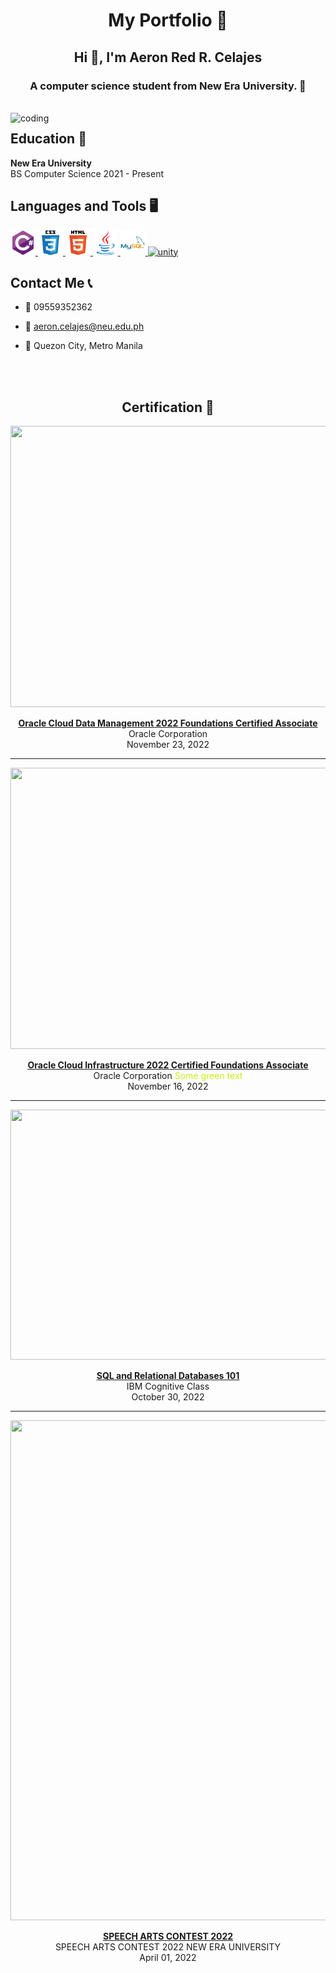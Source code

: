 <h1 align="center">My Portfolio 💼</h1>
<h2 align="center">Hi 👋, I'm Aeron Red R. Celajes</h1>
<h3 align="center">A computer science student from New Era University. 🏫</h3>
<br>
<img align=right alt= coding width= 550 src="https://camo.githubusercontent.com/c1dcb74cc1c1835b1d716f5051499a2814c683c806b15f04b0eba492863703e9/68747470733a2f2f63646e2e6472696262626c652e636f6d2f75736572732f3733303730332f73637265656e73686f74732f363538313234332f6176656e746f2e676966">

## Education 📓
**New Era University**
<br>
BS Computer Science
2021 - Present

## Languages and Tools 🖥️
<p align="left"> <a href="https://www.w3schools.com/cs/" target="_blank" rel="noreferrer"> <img src="https://raw.githubusercontent.com/devicons/devicon/master/icons/csharp/csharp-original.svg" alt="csharp" width="40" height="40"/> </a> <a href="https://www.w3schools.com/css/" target="_blank" rel="noreferrer"> <img src="https://raw.githubusercontent.com/devicons/devicon/master/icons/css3/css3-original-wordmark.svg" alt="css3" width="40" height="40"/> </a> <a href="https://www.w3.org/html/" target="_blank" rel="noreferrer"> <img src="https://raw.githubusercontent.com/devicons/devicon/master/icons/html5/html5-original-wordmark.svg" alt="html5" width="40" height="40"/> </a> <a href="https://www.java.com" target="_blank" rel="noreferrer"> <img src="https://raw.githubusercontent.com/devicons/devicon/master/icons/java/java-original.svg" alt="java" width="40" height="40"/> </a> <a href="https://www.mysql.com/" target="_blank" rel="noreferrer"> <img src="https://raw.githubusercontent.com/devicons/devicon/master/icons/mysql/mysql-original-wordmark.svg" alt="mysql" width="40" height="40"/> </a> <a href="https://unity.com/" target="_blank" rel="noreferrer"> <img src="https://www.vectorlogo.zone/logos/unity3d/unity3d-icon.svg" alt="unity" width="40" height="40"/> </a> </p>

## Contact Me 📞

- 📱 09559352362

- 📧 aeron.celajes@neu.edu.ph

- 📍 Quezon City, Metro Manila

<br>
<br>
<h2 align="center">Certification 📜</h2>

<div align="center"> 
<img src="https://github.com/AeronRedCelajes/AeronRedCelajes/assets/142370807/d2700b09-cccf-4ada-a218-eb4f085c18b8" width=600 height=450>

[<ins>**Oracle Cloud Data Management 2022 Foundations Certified Associate**</ins>](https://catalog-education.oracle.com/pls/certview/sharebadge?id=A8FD3D34EF2E4BAE638028D5839CF292AB0E7FFD07FDF19BE5B2BC249F827BBD)
<br>
Oracle Corporation
<br>
November 23, 2022
<br>
<hr>
<img src="https://github.com/AeronRedCelajes/AeronRedCelajes/assets/142370807/30f78baa-39ce-4ee3-91ca-7ba8894d0c4e" width=600 height=450>

[<ins>**Oracle Cloud Infrastructure 2022 Certified Foundations Associate**</ins>](https://catalog-education.oracle.com/pls/certview/sharebadge?id=92F02056C20DC48A686FBCE410D7C568D2B47CBF7ADCFADCEFA1651F0B0CA3BB)
<br>
Oracle Corporation 
<font color="#c5f015"> Some green text </font>
<br>
November 16, 2022
<br>
<hr>
<img src="https://github.com/AeronRedCelajes/AeronRedCelajes/assets/142370807/20d79290-cfc7-4c42-8646-f122a1f657fe" width=600 height=400>

[<ins>**SQL and Relational Databases 101**</ins>](https://courses.cognitiveclass.ai/certificates/e2c243f430994fe9914404bb6279d18d)
<br>
IBM Cognitive Class
<br>
October 30, 2022
<br>
<hr>
<img src="https://github.com/AeronRedCelajes/AeronRedCelajes/assets/142370807/7369b066-f693-4af3-9e20-61565416ed00" width=600 height=800>

[<ins>**SPEECH ARTS CONTEST 2022**</ins>](https://drive.google.com/file/d/1hoaMElAhtsRGzpTVEEJzEcO8UHNZK0iy/view?usp=sharing)
<br>
SPEECH ARTS CONTEST 2022 NEW ERA UNIVERSITY
<br>
April 01, 2022 
</div>
